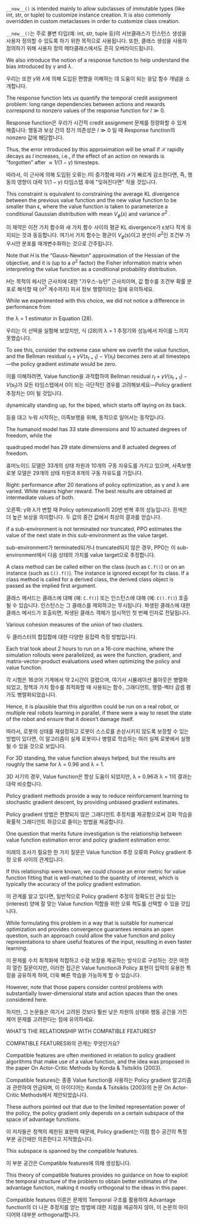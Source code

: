 `__new__()` is intended mainly to allow subclasses of immutable types (like int, str, or tuple) to customize instance creation. It is also commonly overridden in custom metaclasses in order to customize class creation.

`__new__()`는 주로 불변 타입(예: int, str, tuple 등)의 서브클래스가 인스턴스 생성을 사용자 정의할 수 있도록 하기 위한 목적으로 사용됩니다. 또한, 클래스 생성을 사용자 정의하기 위해 사용자 정의 메타클래스에서도 흔히 오버라이드됩니다.

We also introduce the notion of a response function to help understand the bias introduced by $γ$ and $λ$.

우리는 또한 $γ$와 $λ$에 의해 도입된 편향을 이해하는 데 도움이 되는 응답 함수 개념을 소개합니다.

The response function lets us quantify the temporal credit assignment problem: long range dependencies between actions and rewards correspond to nonzero values of the response function for $l \gg 0$.

Response function은 우리가 시간적 credit assignment 문제를 정량화할 수 있게 해줍니다: 행동과 보상 간의 장기 의존성은 $l ≫ 0$ 일 때 Response function의 nonzero 값에 해당합니다.

Thus, the error introduced by this approximation will be small if $\mathcal{X}$ rapidly decays as $l$ increases, i.e., if the effect of an action on rewards is “forgotten” after $≈ 1/(1 − γ)$ timesteps.

따라서, 이 근사에 의해 도입된 오류는 $l$이 증가함에 따라 $\mathcal{X}$가 빠르게 감소한다면, 즉, 행동의 영향이 대략 $1/(1 - γ)$ 타임스텝 후에 "잊혀진다면" 작을 것입니다.

This constraint is equivalent to constraining the average KL divergence between the previous value function and the new value function to be smaller than ϵ, where the value function is taken to parameterize a conditional Gaussian distribution with mean $V_\phi(s)$ and variance $σ^2$ .

이 제약은 이전 가치 함수와 새 가치 함수 사이의 평균 KL divergence가 ε보다 작게 유지되는 것과 동등합니다. 여기서 가치 함수는 평균이 $V_\phi(s)$이고 분산이 $σ^2$인 조건부 가우시안 분포를 매개변수화하는 것으로 간주됩니다.

Note that $H$ is the “Gauss-Newton” approximation of the Hessian of the objective, and it is (up to a $σ^2$ factor) the Fisher information matrix when interpreting the value function as a conditional probability distribution.

$H$는 목적의 헤시안 근사치에 대한 "가우스-뉴턴" 근사치이며, 값 함수를 조건부 확률 분포로 해석할 때 ($σ^2$ 계수까지) 피셔 정보 행렬이라는 점에 유의하세요.

While we experimented with this choice, we did not notice a difference in performance from

the λ = 1 estimator in Equation (28).

우리는 이 선택을 실험해 보았지만, 식 (28)의 λ = 1 추정기와 성능에서 차이를 느끼지 못했습니다.

To see this, consider the extreme case where we overfit the value function, and the Bellman residual $r_t + γV (s_{t+1}) − V (s_t)$ becomes zero at all timesteps—the policy gradient estimate would be zero.

이를 이해하려면, Value function을 과적합하여 Bellman residual $r_t + γV (s_{t+1}) − V (s_t)$가 모든 타임스텝에서 0이 되는 극단적인 경우를 고려해보세요—Policy gradient 추정치는 0이 될 것입니다.

dynamically standing up, for the biped, which starts off laying on its back.

등을 대고 누워 시작하는, 이족보행을 위해, 동적으로 일어서는 동작입니다.

The humanoid model has 33 state dimensions and 10 actuated degrees of freedom, while the

quadruped model has 29 state dimensions and 8 actuated degrees of freedom.

휴머노이드 모델은 33개의 상태 차원과 10개의 구동 자유도를 가지고 있으며, 사족보행 로봇 모델은 29개의 상태 차원과 8개의 구동 자유도를 가집니다.

Right: performance after 20 iterations of policy optimization, as γ and λ are varied. White means higher reward. The best results are obtained at intermediate values of both.

오른쪽: γ와 λ가 변할 때 Policy optimization의 20번 반복 후의 성능입니다. 흰색은 더 높은 보상을 의미합니다. 두 값의 중간 값에서 최상의 결과를 얻습니다.

if a sub-environment is not terminated nor truncated, PPO estimates the value of the next state in this sub-environment as the value target.

sub-environment가 terminated되거나 truncated되지 않은 경우, PPO는 이 sub-environment에서 다음 상태의 가치를 value target으로 추정합니다.

A class method can be called either on the class (such as `C.f()`) or on an instance (such as `C().f()`). The instance is ignored except for its class. If a class method is called for a derived class, the derived class object is passed as the implied first argument.

클래스 메서드는 클래스에 대해 (예: `C.f()`) 또는 인스턴스에 대해 (예: `C().f()`) 호출될 수 있습니다. 인스턴스는 그 클래스를 제외하고는 무시됩니다. 파생된 클래스에 대한 클래스 메서드가 호출되면, 파생된 클래스 객체가 암시적인 첫 번째 인자로 전달됩니다.

Various cohesion measures of the union of two clusters.

두 클러스터의 합집합에 대한 다양한 응집력 측정 방법입니다.

Each trial took about 2 hours to run on a 16-core machine, where the simulation rollouts were parallelized, as were the function, gradient, and matrix-vector-product evaluations used when optimizing the policy and value function.

각 시험은 16코어 기계에서 약 2시간이 걸렸으며, 여기서 시뮬레이션 롤아웃은 병렬화되었고, 정책과 가치 함수를 최적화할 때 사용되는 함수, 그래디언트, 행렬-벡터 곱셈 평가도 병렬화되었습니다.

Hence, it is plausible that this algorithm could be run on a real robot, or multiple real robots learning in parallel, if there were a way to reset the state of the robot and ensure that it doesn’t damage itself.

따라서, 로봇의 상태를 재설정하고 로봇이 스스로를 손상시키지 않도록 보장할 수 있는 방법이 있다면, 이 알고리즘이 실제 로봇이나 병렬로 학습하는 여러 실제 로봇에서 실행될 수 있을 것으로 보입니다.

For 3D standing, the value function always helped, but the results are roughly the same for λ = 0.96 and λ = 1.

3D 서기의 경우, Value function은 항상 도움이 되었지만, λ = 0.96과 λ = 1의 결과는 대략 비슷합니다.

Policy gradient methods provide a way to reduce reinforcement learning to stochastic gradient descent, by providing unbiased gradient estimates.

Policy gradient 방법은 편향되지 않은 그래디언트 추정치를 제공함으로써 강화 학습을 확률적 그래디언트 하강으로 줄이는 방법을 제공합니다.

One question that merits future investigation is the relationship between value function estimation error and policy gradient estimation error.

미래의 조사가 필요한 한 가지 질문은 Value function 추정 오류와 Policy gradient 추정 오류 사이의 관계입니다.

If this relationship were known, we could choose an error metric for value function fitting that is well-matched to the quantity of interest, which is typically the accuracy of the policy gradient estimation.

이 관계를 알고 있다면, 일반적으로 Policy gradient 추정의 정확도인 관심 있는(interest) 양에 잘 맞는 Value function 적합을 위한 오류 척도를 선택할 수 있을 것입니다.

While formulating this problem in a way that is suitable for numerical optimization and provides convergence guarantees remains an open question, such an approach could allow the value function and policy representations to share useful features of the input, resulting in even faster learning.

이 문제를 수치 최적화에 적합하고 수렴 보장을 제공하는 방식으로 구성하는 것은 여전히 열린 질문이지만, 이러한 접근은 Value function과 Policy 표현이 입력의 유용한 특징을 공유하게 하여, 더욱 빠른 학습을 가능하게 할 수 있습니다.

However, note that those papers consider control problems with substantially lower-dimensional state and action spaces than the ones considered here.

하지만, 그 논문들은 여기서 고려된 것보다 훨씬 낮은 차원의 상태와 행동 공간을 가진 제어 문제를 고려한다는 점에 유의하세요.

WHAT’S THE RELATIONSHIP WITH COMPATIBLE FEATURES?

COMPATIBLE FEATURES와의 관계는 무엇인가요?

Compatible features are often mentioned in relation to policy gradient algorithms that make use of a value function, and the idea was proposed in the paper On Actor-Critic Methods by Konda & Tsitsiklis (2003).

Compatible features는 종종 Value function을 사용하는 Policy gradient 알고리즘과 관련하여 언급되며, 이 아이디어는 Konda & Tsitsiklis (2003)의 논문 On Actor-Critic Methods에서 제안되었습니다.

These authors pointed out that due to the limited representation power of the policy, the policy gradient only depends on a certain subspace of the space of advantage functions.

이 저자들은 정책의 제한된 표현력 때문에, Policy gradient는 이점 함수 공간의 특정 부분 공간에만 의존한다고 지적했습니다.

This subspace is spanned by the compatible features.

이 부분 공간은 Compatible features에 의해 생성됩니다.

This theory of compatible features provides no guidance on how to exploit the temporal structure of the problem to obtain better estimates of the advantage function, making it mostly orthogonal to the ideas in this paper.

Compatible features 이론은 문제의 Temporal 구조를 활용하여 Advantage function의 더 나은 추정치를 얻는 방법에 대한 지침을 제공하지 않아, 이 논문의 아이디어와 대부분 orthogonal합니다.

